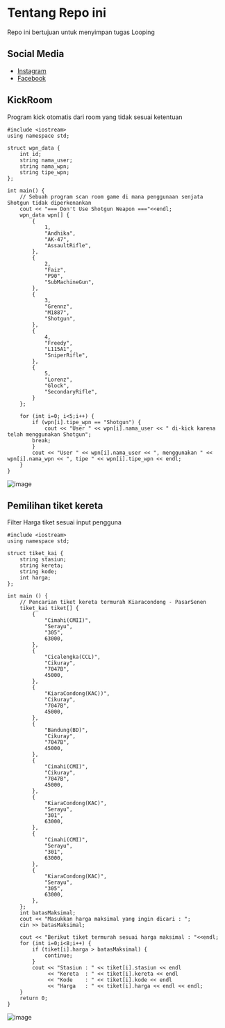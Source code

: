 # Tentang Repo ini
Repo ini bertujuan untuk menyimpan tugas Looping

## Social Media
* [Instagram](https://www.instagram.com/fai.kryz/)
* [Facebook](https://www.facebook.com/FaikarMochT)

## KickRoom
Program kick otomatis dari room yang tidak sesuai ketentuan
```
#include <iostream>
using namespace std;

struct wpn_data {
    int id;
    string nama_user;
    string nama_wpn;
    string tipe_wpn;
};

int main() {
	// Sebuah program scan room game di mana penggunaan senjata Shotgun tidak diperkenankan
	cout << "=== Don't Use Shotgun Weapon ==="<<endl;
    wpn_data wpn[] {
        {
            1,
            "Andhika",
            "AK-47",
            "AssaultRifle",
        },
        {
            2,
            "Faiz",
            "P90",
            "SubMachineGun",
        },
        {
            3,
            "Grennz",
            "M1887",
            "Shotgun",
        },
        {
            4,
            "Freedy",
            "L115A1",
            "SniperRifle",
        },
        {
            5,
            "Lorenz",
            "Glock",
            "SecondaryRifle",
        }
    };
    
    for (int i=0; i<5;i++) {
        if (wpn[i].tipe_wpn == "Shotgun") {
            cout << "User " << wpn[i].nama_user << " di-kick karena telah menggunakan Shotgun";
	    break;
        }
        cout << "User " << wpn[i].nama_user << ", menggunakan " << wpn[i].nama_wpn << ", tipe " << wpn[i].tipe_wpn << endl;
    }
}
```
![image](https://user-images.githubusercontent.com/105912788/169553896-6814b208-87ee-49cb-ad21-ad65fe7ae38a.png)

## Pemilihan tiket kereta
Filter Harga tiket sesuai input pengguna

```
#include <iostream>
using namespace std;

struct tiket_kai {
	string stasiun;
	string kereta;
	string kode;
	int harga;
};

int main () {
	// Pencarian tiket kereta termurah Kiaracondong - PasarSenen
	tiket_kai tiket[] {
		{
			"Cimahi(CMII)",
			"Serayu",
			"305",
			63000,
		},
		{
			"Cicalengka(CCL)",
			"Cikuray",
			"7047B",
			45000,
		},
		{
			"KiaraCondong(KAC))",
			"Cikuray",
			"7047B",
			45000,
		},
		{
			"Bandung(BD)",
			"Cikuray",
			"7047B",
			45000,
		},
		{
			"Cimahi(CMI)",
			"Cikuray",
			"7047B",
			45000,
		},
		{
			"KiaraCondong(KAC)",
			"Serayu",
			"301",
			63000,
		},
		{
			"Cimahi(CMI)",
			"Serayu",
			"301",
			63000,
		},
		{
			"KiaraCondong(KAC)",
			"Serayu",
			"305",
			63000,
		},
	};
	int batasMaksimal;
	cout << "Masukkan harga maksimal yang ingin dicari : ";
	cin >> batasMaksimal;
	
	cout << "Berikut tiket termurah sesuai harga maksimal : "<<endl;
	for (int i=0;i<8;i++) {
		if (tiket[i].harga > batasMaksimal) {
			continue;
		}
		cout << "Stasiun : " << tiket[i].stasiun << endl
			 << "Kereta  : " << tiket[i].kereta << endl
			 << "Kode    : " << tiket[i].kode << endl
			 << "Harga   : " << tiket[i].harga << endl << endl;
	}
	return 0;
}
```
![image](https://user-images.githubusercontent.com/105912788/169557785-790bcc03-27f9-456c-9b47-4b5d15013f7b.png)

